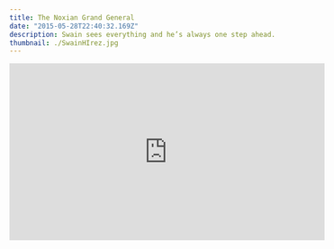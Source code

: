 ```yaml
---
title: The Noxian Grand General
date: "2015-05-28T22:40:32.169Z"
description: Swain sees everything and he’s always one step ahead.
thumbnail: ./SwainHIrez.jpg
---
```


<div class="post-content-body-wide">

<iframe width="560" height="315" src="https://www.youtube.com/embed/f-Uqzp1AVDM?controls=0" title="YouTube video player" frameborder="0" allow="accelerometer; autoplay; clipboard-write; encrypted-media; gyroscope; picture-in-picture" allowfullscreen></iframe>

</div>